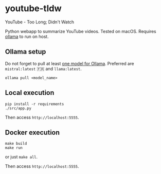 # youtube-tldw
YouTube - Too Long; Didn't Watch

Python webapp to summarize YouTube videos. Tested on macOS. Requires [ollama](https://ollama.ai) to run on host.

## Ollama setup

Do not forget to pull at least [one model for Ollama](https://ollama.ai/library). Preferred are `mistral:latest` 🇫🇷 and `llama:latest`.

```
ollama pull <model_name>
```

## Local execution

```
pip install -r requirements
./src/app.py
```

Then access `http://localhost:5555`.

## Docker execution

```
make build
make run
```

or just `make all`.

Then access `http://localhost:5555`.
